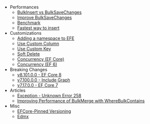 - Performances
   - [BulkInsert vs BulkSaveChanges](bulk-insert-vs-bulk-savechanges.md)
   - [Improve BulkSaveChanges](improve-bulk-savechanges.md)
   - [Benchmark](benchmark.md)
   - [Fastest way to insert](fastest-way-to-insert.md)
- Customizations
   - [Adding a namespace to EFE](adding-a-namespace-to-entity-framework-extensions.md)
   - [Use Custom Column](custom-column.md)
   - [Use Custom Key](custom-key.md)
   - [Soft Delete](soft-delete.md)
   - [Concurrency (EF Core)](concurrency.md)
   - [Concurrency (EF 6)](concurrency-ef6.md)
- Breaking Changes
   - [v8.101.0.0 - EF Core 8](v8-101-0-0-efcore-8.md)
   - [v7.100.0.0 - Include Graph](v7-100-0-0-include-graph.md)
   - [v7.17.0.0 - EF Core 7](v7-17-0-0-bulk-insert-update-delete.md)
- Articles
   - [Exception - Unknown Error 258](exception-unknown-error-258.md)
   - [Improving Performance of BulkMerge with WhereBulkContains](improving-performance-of-bulkmerge-with-wherebulkcontains.md)
- Misc
   - [EFCore-Pinned Versioning](efcore-pinned-versioning.md)
   - [Edmx](edmx.md)
